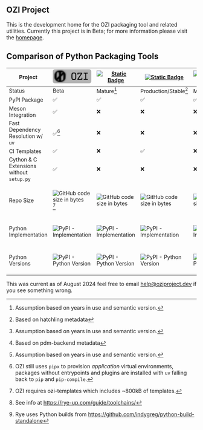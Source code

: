 ## OZI Project

This is the development home for the OZI packaging tool and related utilities.
Currently this project is in Beta; for more information please visit the [homepage](https://oziproject.dev/).

## Comparison of Python Packaging Tools

| Project                                      | [![OZI Badge](https://raw.githubusercontent.com/OZI-Project/brand/main/images/ozi-badge.svg)](https://oziproject.dev/) | [![Static Badge](https://img.shields.io/badge/-Flit-grey?logo=pypi)](https://pypi.org/project/flit/) | [![Static Badge](https://img.shields.io/badge/-Hatch-grey?logo=pypi)](https://pypi.org/project/hatch/) | [![Static Badge](https://img.shields.io/badge/-Poetry-grey?logo=poetry)](https://pypi.org/project/poetry/)     | [![Static Badge](https://img.shields.io/badge/-PDM-grey?logo=pdm)](https://pypi.org/project/pdm/)         | [![Rye](https://img.shields.io/endpoint?url=https://raw.githubusercontent.com/mitsuhiko/rye/main/artwork/badge.json)](https://rye-up.com) | [![PyScaffold](https://img.shields.io/badge/-PyScaffold?style=social&logo=pyscaffold&logoColor=005CA0&label=PyScaffold)](https://pyscaffold.org/) |
|----------------------------------------------|------------------------------------------------------------------------------------------------------------------------|------------------------------------------------------------------------------------------------------|--------------------------------------------------------------------------------------------------------|----------------------------------------------------------------------------------------------------------------|-----------------------------------------------------------------------------------------------------------|-------------------------------------------------------------------------------------------------------------------------------------------|---------------------------------------------------------------------------------------------------------------------------------------------------|
| Status                                       | Beta                                                                                                                  | Mature[^1]                                                                                              | Production/Stable[^2]                                                                                     | Mature[^1]                                                                                                        | Production/Stable[^3]                                                                                        | Alpha[^1]                                                                                                                                    | Production/Stable                                                                                                                                 |
| PyPI Package                                 | ✅                                                                                                                      | ✅                                                                                                    | ✅                                                                                                      | ✅                                                                                                              | ✅                                                                                                         | ❌                                                                                                                                         | ✅                                                                                                                                                 |
| Meson Integration                            | ✅                                                                                                                      | ❌                                                                                                    | ❌                                                                                                      | ❌                                                                                                              | ❌                                                                                                         | ❌                                                                                                                                         | ❌                                                                                                                                                 |
| Fast Dependency Resolution w/ ``uv``         | ✅[^4]                                                                                                                      | ❌                                                                                                    | ❌                                                                                                      | ❌                                                                                                              | ❌                                                                                                         | ✅                                                                                                                                         | ❌                                                                                                                                                 |
| CI Templates                                 | ✅                                                                                                                      | ❌                                                                                                    | ✅                                                                                                      | ❌                                                                                                              | ❌                                                                                                         | ❌                                                                                                                                         | ✅                                                                                                                                                 |
| Cython & C Extensions without ``setup.py``   | ✅                                                                                                                      | ❌                                                                                                    | ❌                                                                                                      | ❌                                                                                                              | ❌                                                                                                         | ❌                                                                                                                                         | ❌                                                                                                                                                 |
| Repo Size                                    | ![GitHub code size in bytes](https://img.shields.io/github/languages/code-size/OZI-Project/OZI?label=%20)[^5]             | ![GitHub code size in bytes](https://img.shields.io/github/languages/code-size/pypa/flit?label=%20)  | ![GitHub code size in bytes](https://img.shields.io/github/languages/code-size/pypa/hatch?label=%20)   | ![GitHub code size in bytes](https://img.shields.io/github/languages/code-size/python-poetry/poetry?label=%20) | ![GitHub code size in bytes](https://img.shields.io/github/languages/code-size/pdm-project/pdm?label=%20) | ![GitHub code size in bytes](https://img.shields.io/github/languages/code-size/astral-sh/rye?label=%20)                                   | ![GitHub code size in bytes](https://img.shields.io/github/languages/code-size/pyscaffold/pyscaffold?label=%20)                                   |
| Python Implementation                        | ![PyPI - Implementation](https://img.shields.io/pypi/implementation/OZI?label=%20)                                     | ![PyPI - Implementation](https://img.shields.io/pypi/implementation/flit?label=%20)                  | ![PyPI - Implementation](https://img.shields.io/pypi/implementation/hatch?label=%20)                   | ![PyPI - Implementation](https://img.shields.io/pypi/implementation/poetry?label=%20)                          | ![PyPI - Implementation](https://img.shields.io/pypi/implementation/pdm?label=%20)                        | ![Static Badge](https://img.shields.io/badge/cpython%20%7C%20pypy---?color=blue)[^6]                                                         | ![PyPI - Implementation](https://img.shields.io/pypi/implementation/PyScaffold?label=%20)                                                         |
| Python Versions                              | ![PyPI - Python Version](https://img.shields.io/pypi/pyversions/OZI?label=%20)                                         | ![PyPI - Python Version](https://img.shields.io/pypi/pyversions/flit?label=%20)                      | ![PyPI - Python Version](https://img.shields.io/pypi/pyversions/Hatch?label=%20)                       | ![PyPI - Python Version](https://img.shields.io/pypi/pyversions/poetry?label=%20)                              | ![PyPI - Python Version](https://img.shields.io/pypi/pyversions/PDM?label=%20)                            | ![Static Badge](https://img.shields.io/badge/3.8%20%7C%203.9%20%7C%203.10%20%7C%203.11%20%7C%203.12---?color=blue)[^7]                       | ![PyPI - Python Version](https://img.shields.io/pypi/pyversions/pyscaffold?label=%20)                                                             |

This was current as of August 2024 feel free to email help@oziproject.dev if you see something wrong.
[^1]: Assumption based on years in use and semantic version.
[^2]: Based on hatchling metadata
[^3]: Based on pdm-backend metadata
[^4]: OZI still uses ``pipx`` to provision *application* virtual environments, packages without entrypoints and plugins are installed with ``uv`` falling back to ``pip`` and ``pip-compile``.
[^5]: OZI requires ozi-templates which includes ~800kB of templates.
[^6]: See info at https://rye-up.com/guide/toolchains/
[^7]: Rye uses Python builds from https://github.com/indygreg/python-build-standalone
